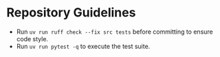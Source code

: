 # Repository Guidelines

- Run `uv run ruff check --fix src tests` before committing to ensure code style.
- Run `uv run pytest -q` to execute the test suite.
